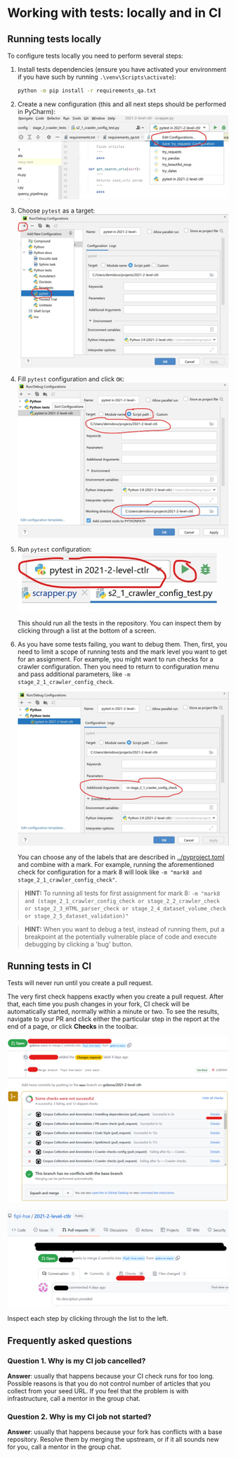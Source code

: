 # Working with tests: locally and in CI

## Running tests locally

To configure tests locally you need to perform several steps:

1. Install tests dependencies (ensure you have activated your environment if you have such by running
   `.\venv\Scripts\activate`):
   ```bash
   python -m pip install -r requirements_qa.txt
   ```

2. Create a new configuration (this and all next steps should be performed in PyCharm):
   ![](./images/pycharm_create_configuration.jpg)

3. Choose `pytest` as a target:
   ![](./images/pycharm_choose_pytest_template.jpg)

4. Fill `pytest` configuration and click `OK`:
   ![](./images/pycharm_fill_pytest_configuration.jpg)

5. Run `pytest` configuration:
   ![](./images/pycharm_run_pytest.jpg)
   
   This should run all the tests in the repository. You can inspect them by clicking through a list
   at the bottom of a screen.

6. As you have some tests failing, you want to debug them. Then, first, you need to limit
   a scope of running tests and the mark level you want to get for an assignment. For example,
   you might want to run checks for a crawler configuration. Then you need to return 
   to configuration menu and pass additional parameters, like `-m stage_2_1_crawler_config_check`.
   
   ![](./images/pycharm_control_tests_scope.jpg)
   
   You can choose any of the labels that are described in [../pyproject.toml](../pyproject.toml)
   and combine with a mark. For example, running the aforementioned check for configuration for a
   mark 8 will look like `-m "mark8 and stage_2_1_crawler_config_check"`. 

> **HINT:** To running all tests for first assignment for mark 8: 
> `-m "mark8 and (stage_2_1_crawler_config_check or stage_2_2_crawler_check or stage_2_3_HTML_parser_check or stage_2_4_dataset_volume_check or stage_2_5_dataset_validation)"`

> **HINT:** When you want to debug a test, instead of running them, put a breakpoint at the potentially vulnerable
> place of code and execute debugging by clicking a 'bug' button.


## Running tests in CI

Tests will never run until you create a pull request. 

The very first check happens 
exactly when you create a pull request. After that, each time you push changes in your fork,
CI check will be automatically started, normally within a minute or two. To see the results,
navigate to your PR and click either the particular step in the report at the end of a page,
or click **Checks** in the toolbar. 

![](./images/ci_report.png)

![](./images/ci_tab.png)

Inspect each step by clicking through the list to the left.


## Frequently asked questions

### Question 1. Why is my CI job cancelled?

**Answer**: usually that happens because your CI check runs for too long. Possible reasons is that you
do not control number of articles that you collect from your seed URL. If you feel that 
the problem is with infrastructure, call a mentor in the group chat.

### Question 2. Why is my CI job not started?

**Answer**: usually that happens because your fork has conflicts with a base repository. Resolve them
by merging the upstream, or if it all sounds new for you,  call a mentor in the group chat.
